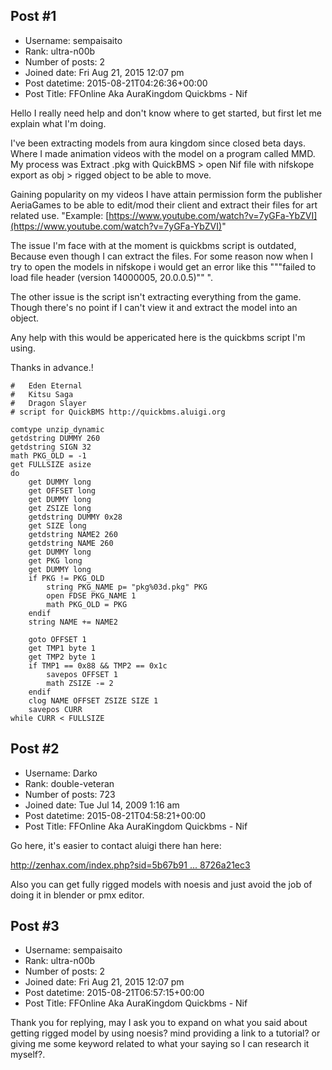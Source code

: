 ## Post #1
- Username: sempaisaito
- Rank: ultra-n00b
- Number of posts: 2
- Joined date: Fri Aug 21, 2015 12:07 pm
- Post datetime: 2015-08-21T04:26:36+00:00
- Post Title: FFOnline Aka AuraKingdom Quickbms - Nif

Hello I really need help and don't know where to get started, but first let me explain what I'm doing.

I've been extracting models from aura kingdom since closed beta days. Where I made animation videos with the model on a program called MMD. 
My process was Extract .pkg with QuickBMS > open Nif file with nifskope export as obj > rigged object to be able to move.

Gaining popularity on my videos I have attain permission form the publisher AeriaGames to be able to edit/mod their client and extract their files for art related use. 
"Example: [https://www.youtube.com/watch?v=7yGFa-YbZVI](https://www.youtube.com/watch?v=7yGFa-YbZVI)" 

The issue I'm face with at the moment is quickbms script is outdated, Because even though I can extract the files. For some reason now when I try to open the models in nifskope i would get an error like this """failed to load file header (version 14000005, 20.0.0.5)"" ".

The other issue is the script isn't extracting everything from the game. Though there's no point if I can't  view it and extract the model into an object.

Any help with this would be appericated here is the quickbms script I'm using.

Thanks in advance.!

```
#   Eden Eternal
#   Kitsu Saga
#   Dragon Slayer
# script for QuickBMS http://quickbms.aluigi.org

comtype unzip_dynamic
getdstring DUMMY 260
getdstring SIGN 32
math PKG_OLD = -1
get FULLSIZE asize
do
    get DUMMY long
    get OFFSET long
    get DUMMY long
    get ZSIZE long
    getdstring DUMMY 0x28
    get SIZE long
    getdstring NAME2 260
    getdstring NAME 260
    get DUMMY long
    get PKG long
    get DUMMY long
    if PKG != PKG_OLD
        string PKG_NAME p= "pkg%03d.pkg" PKG
        open FDSE PKG_NAME 1
        math PKG_OLD = PKG
    endif
    string NAME += NAME2

    goto OFFSET 1
    get TMP1 byte 1
    get TMP2 byte 1
    if TMP1 == 0x88 && TMP2 == 0x1c
        savepos OFFSET 1
        math ZSIZE -= 2
    endif
    clog NAME OFFSET ZSIZE SIZE 1
    savepos CURR
while CURR < FULLSIZE
```
## Post #2
- Username: Darko
- Rank: double-veteran
- Number of posts: 723
- Joined date: Tue Jul 14, 2009 1:16 am
- Post datetime: 2015-08-21T04:58:21+00:00
- Post Title: FFOnline Aka AuraKingdom Quickbms - Nif

Go here, it's easier to contact aluigi there han here:

[http://zenhax.com/index.php?sid=5b67b91 ... 8726a21ec3](http://zenhax.com/index.php?sid=5b67b917d2bc24e87904da8726a21ec3)

Also you can get fully rigged models with noesis and just avoid the job of doing it in blender or pmx editor.
## Post #3
- Username: sempaisaito
- Rank: ultra-n00b
- Number of posts: 2
- Joined date: Fri Aug 21, 2015 12:07 pm
- Post datetime: 2015-08-21T06:57:15+00:00
- Post Title: FFOnline Aka AuraKingdom Quickbms - Nif

Thank you for replying, may I ask you to expand on what you said about getting rigged model by using noesis? mind providing a link to a tutorial? or giving me some keyword related to what your saying so I can research it myself?.
